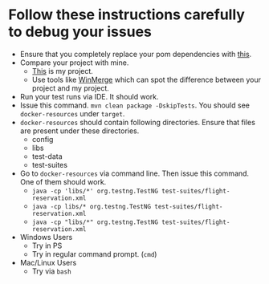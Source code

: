 # Follow these instructions carefully to debug your issues

- Ensure that you completely replace your pom dependencies with [this](../03-automation-framework/dependencies.md).
- Compare your project with mine.
  - [This](./selenium-docker/) is my project. 
  - Use tools like [WinMerge](https://winmerge.org/?lang=en) which can spot the difference between your project and my project.
- Run your test runs via IDE. It should work.
- Issue this command. `mvn clean package -DskipTests`. You should see `docker-resources` under `target`.
- `docker-resources` should contain following directories. Ensure that files are present under these directories.
  - config
  - libs
  - test-data
  - test-suites
- Go to `docker-resources` via command line. Then issue this command. One of them should work.
  - `java -cp 'libs/*' org.testng.TestNG test-suites/flight-reservation.xml`
  - `java -cp libs/* org.testng.TestNG test-suites/flight-reservation.xml`
  - `java -cp "libs/*" org.testng.TestNG test-suites/flight-reservation.xml`
- Windows Users
  - Try in PS
  - Try in regular command prompt. (`cmd`)
- Mac/Linux Users
  - Try via `bash`